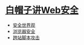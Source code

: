 # [白帽子讲Web安全](https://book.douban.com/subject/25910557/)

* [安全世界观](./chapter-1.md)
* [浏览器安全](./chapter-2.md)
* [跨站脚本攻击](./chapter-3.md)
